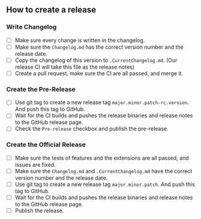 ## How to create a release

### Write Changelog
 - [ ] Make sure every change is written in the changelog.
 - [ ] Make sure the ``Changelog.md`` has the correct version number and the release date.
 - [ ] Copy the changelog of this version to ``.CurrentChangelog.md``. (Our release CI will take this file as the release notes)
 - [ ] Create a pull request, make sure the CI are all passed, and merge it.

### Create the Pre-Release
 - [ ] Use git tag to create a new release tag ``major.minor.patch-rc.version``. And push this tag to GitHub.
 - [ ] Wait for the CI builds and pushes the release binaries and release notes to the GitHub release page.
 - [ ] Check the ``Pre-release`` checkbox and publish the pre-release.

### Create the Official Release
 - [ ] Make sure the tests of features and the extensions are all passed, and issues are fixed.
 - [ ] Make sure the ``Changelog.md`` and ``.CurrentChangelog.md`` have the correct version number and the release date.
 - [ ] Use git tag to create a new release tag ``major.minor.patch``. And push this tag to GitHub.
 - [ ] Wait for the CI builds and pushes the release binaries and release notes to the GitHub release page.
 - [ ] Publish the release.